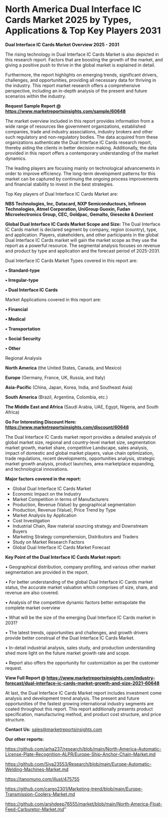 # North America Dual Interface IC Cards Market 2025 by Types, Applications & Top Key Players 2031

<Strong> Dual Interface IC Cards Market Overview 2025 - 2031</strong>

The rising technology in Dual Interface IC Cards Market is also depicted in this research report. Factors that are boosting the growth of the market, and giving a positive push to thrive in the global market is explained in detail.

Furthermore, the report highlights on emerging trends, significant drivers, challenges, and opportunities, providing all necessary data for thriving in the industry. This report market research offers a comprehensive perspective, including an in-depth analysis of the present and future scenarios within the industry.

<strong>Request Sample Report @ <a href=https://www.marketreportsinsights.com/sample/60648>https://www.marketreportsinsights.com/sample/60648</a></strong>

The market overview included in this report provides information from a wide range of resources like government organizations, established companies, trade and industry associations, industry brokers and other such regulatory and non-regulatory bodies. The data acquired from these organizations authenticate the Dual Interface IC Cards research report, thereby aiding the clients in better decision making. Additionally, the data provided in this report offers a contemporary understanding of the market dynamics.

The leading players are focusing mainly on technological advancements in order to improve efficiency. The long-term development patterns for this market can be captured by continuing the ongoing process improvements and financial stability to invest in the best strategies.

Top Key players of Dual Interface IC Cards Market are:

<strong>NBS Technologies, Inc, Datacard, NXP Semiconductours, Infineon Technologies, Atmel Corporation, UniGroup Guoxin, Fudan Microelectronics Group, CEC, Goldpac, Gemalto, Giesecke & Devrient</strong>

<strong><b>Global Dual Interface IC Cards Market Scope and Size:</b></strong>
The Dual Interface IC Cards market is declared segment by company, region (country), type, and application. Players, stakeholders, and other participants in the global Dual Interface IC Cards market will gain the market scope as they use the report as a powerful resource. The segmental analysis focuses on revenue and product by type and application and the forecast period of 2025-2031.

Dual Interface IC Cards Market Types covered in this report are:

<strong>• Standard-type

• Irregular-type

• Dual Interface IC Cards</strong>

Market Applications covered in this report are:

<strong>• Financial

• Medical

• Transportation

• Social Security

• Other</strong> 

Regional Analysis

<strong>North America</strong> (the United States, Canada, and Mexico)

<strong>Europe</strong> (Germany, France, UK, Russia, and Italy)

<strong>Asia-Pacific</strong> (China, Japan, Korea, India, and Southeast Asia)

<strong>South America</strong> (Brazil, Argentina, Colombia, etc.)

<strong>The Middle East and Africa</strong> (Saudi Arabia, UAE, Egypt, Nigeria, and South Africa)

<strong>Go For Interesting Discount Here: <a href=https://www.marketreportsinsights.com/discount/60648>https://www.marketreportsinsights.com/discount/60648</a></strong>

The Dual Interface IC Cards market report provides a detailed analysis of global market size, regional and country-level market size, segmentation market growth, market share, competitive Landscape, sales analysis, impact of domestic and global market players, value chain optimization, trade regulations, recent developments, opportunities analysis, strategic market growth analysis, product launches, area marketplace expanding, and technological innovations.

<strong><b>Major factors covered in the report:</b></strong>
<ul>
  <li>Global Dual Interface IC Cards Market </li>
  <li>Economic Impact on the Industry</li>
  <li>Market Competition in terms of Manufacturers</li>
  <li>Production, Revenue (Value) by geographical segmentation</li>
  <li>Production, Revenue (Value), Price Trend by Type</li>
  <li>Market Analysis by Application</li>
  <li>Cost Investigation</li>
  <li>Industrial Chain, Raw material sourcing strategy and Downstream Buyers</li>
  <li>Marketing Strategy comprehension, Distributors and Traders</li>
  <li>Study on Market Research Factors</li>
  <li>Global Dual Interface IC Cards Market Forecast</li>
</ul>

<strong><b>Key Point of the Dual Interface IC Cards Market report:</b></strong>

• Geographical distribution, company profiling, and various other market segmentation are provided in the report.

• For better understanding of the global Dual Interface IC Cards market status, the accurate market valuation which comprises of size, share, and revenue are also covered.

• Analysis of the competitive dynamic factors better extrapolate the complete market overview

• What will be the size of the emerging Dual Interface IC Cards market in 2031?

• The latest trends, opportunities and challenges, and growth drivers provide better construal of the Dual Interface IC Cards Market.

• In-detail industrial analysis, sales study, and production understanding shed more light on the future market growth rate and scope.

• Report also offers the opportunity for customization as per the customer request.

<strong><b>View Full Report @ <a href=https://www.marketreportsinsights.com/industry-forecast/dual-interface-ic-cards-market-growth-and-size-2021-60648>https://www.marketreportsinsights.com/industry-forecast/dual-interface-ic-cards-market-growth-and-size-2021-60648</a></b></strong>


At last, the Dual Interface IC Cards Market report includes investment come analysis and development trend analysis. The present and future opportunities of the fastest growing international industry segments are coated throughout this report. This report additionally presents product specification, manufacturing method, and product cost structure, and price structure.

<strong>Contact Us:</strong>
sales@marketreportsinsights.com

<strong>Our other reports:</strong>

<a href=https://github.com/arha237/research/blob/main/North-America-Automatic-License-Plate-Recognition-ALPR/Europe-Ship-Anchor-Chain-Market.md>https://github.com/arha237/research/blob/main/North-America-Automatic-License-Plate-Recognition-ALPR/Europe-Ship-Anchor-Chain-Market.md</a>

<a href=https://github.com/Siya23553/Research/blob/main/Europe-Automatic-Welding-Machines-Market.md>https://github.com/Siya23553/Research/blob/main/Europe-Automatic-Welding-Machines-Market.md</a>

<a href=https://tanomuno.com/illust/475755>https://tanomuno.com/illust/475755</a>

<a href=https://github.com/cargo2301/Marketing-trend/blob/main/Europe-Transmission-Coolers-Market.md>https://github.com/cargo2301/Marketing-trend/blob/main/Europe-Transmission-Coolers-Market.md</a>

<a href=https://github.com/arshdeep76555/market/blob/main/North-America-Float-Feed-Carburetor-Market.md>https://github.com/arshdeep76555/market/blob/main/North-America-Float-Feed-Carburetor-Market.md</a>"
